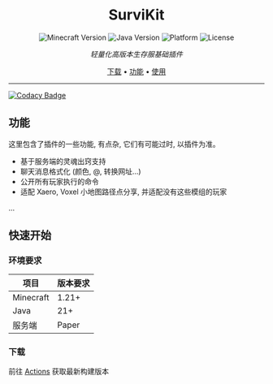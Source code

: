 <div align="center">
<h1>SurviKit</h1>

![Minecraft Version](https://img.shields.io/badge/Minecraft-1.21+-brightgreen?style=for-the-badge&logo=minecraft)
![Java Version](https://img.shields.io/badge/Java-21+-orange?style=for-the-badge&logo=openjdk)
![Platform](https://img.shields.io/badge/Upstream-Paper-blue?style=for-the-badge)
![License](https://img.shields.io/badge/license-MIT-green?style=for-the-badge)

*轻量化高版本生存服基础插件*

[下载](#-下载) • [功能](#-功能) • [使用](#-快速开始)

</div>

---

[![Codacy Badge](https://api.codacy.com/project/badge/Grade/08ea261948604b72aba98aa4fe81f642)](https://app.codacy.com/gh/Aliorpse/SurviKit?utm_source=github.com&utm_medium=referral&utm_content=Aliorpse/SurviKit&utm_campaign=Badge_Grade)

##  功能
这里包含了插件的一些功能, 有点杂, 它们有可能过时, 以插件为准。

- 基于服务端的灵魂出窍支持
- 聊天消息格式化 (颜色, @, 转换网址...)
- 公开所有玩家执行的命令
- 适配 Xaero, Voxel 小地图路径点分享, 并适配没有这些模组的玩家
  
...

## 快速开始

### 环境要求
| 项目        | 版本要求  |
|-----------|-------|
| Minecraft | 1.21+ |
| Java      | 21+   |
| 服务端       | Paper |

### 下载
前往 [Actions](../../actions) 获取最新构建版本

